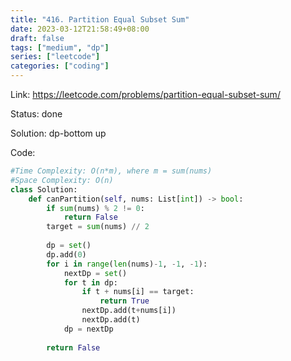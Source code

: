 ```yaml
---
title: "416. Partition Equal Subset Sum"
date: 2023-03-12T21:58:49+08:00
draft: false
tags: ["medium", "dp"]
series: ["leetcode"]
categories: ["coding"]
---
```


Link: https://leetcode.com/problems/partition-equal-subset-sum/

Status: done

Solution: dp-bottom up

Code:
```python
#Time Complexity: O(n*m), where m = sum(nums)
#Space Complexity: O(n)
class Solution:
    def canPartition(self, nums: List[int]) -> bool:
        if sum(nums) % 2 != 0:
            return False
        target = sum(nums) // 2
        
        dp = set()
        dp.add(0)  
        for i in range(len(nums)-1, -1, -1):
            nextDp = set()
            for t in dp:
                if t + nums[i] == target:
                    return True
                nextDp.add(t+nums[i])
                nextDp.add(t)
            dp = nextDp
        
        return False

```

